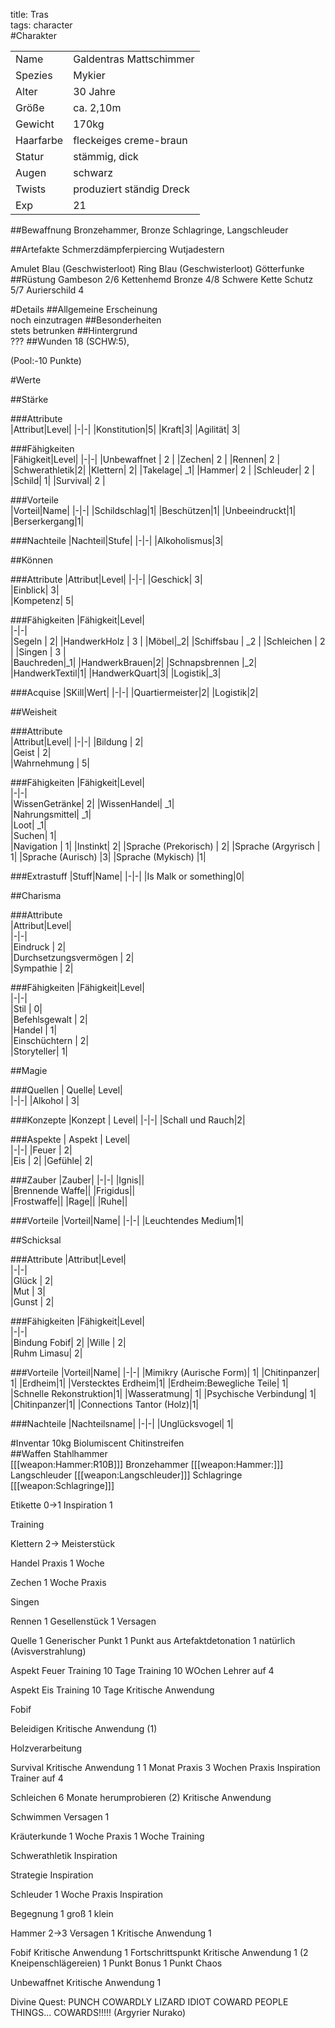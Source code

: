 title: Tras  
tags: character  
#Charakter

|||
|-|-|
|Name|Galdentras Mattschimmer|
|Spezies|Mykier|
|Alter|30 Jahre|
|Größe|ca. 2,10m|
|Gewicht|170kg|
|Haarfarbe|fleckeiges creme-braun|
|Statur|stämmig, dick|
|Augen|schwarz|
|Twists| produziert ständig Dreck|
|Exp|21|
##Bewaffnung
Bronzehammer,
Bronze Schlagringe, Langschleuder  

##Artefakte
Schmerzdämpferpiercing
Wutjadestern

Amulet Blau (Geschwisterloot)
Ring Blau (Geschwisterloot)
Götterfunke
##Rüstung
Gambeson 2/6
Kettenhemd Bronze 4/8
Schwere Kette Schutz 5/7
Aurierschild 4

#Details
##Allgemeine Erscheinung  
noch einzutragen
##Besonderheiten  
stets betrunken
##Hintergrund  
???
##Wunden
18 (SCHW:5),

(Pool:-10 Punkte)










#Werte

##Stärke  

###Attribute  
|Attribut|Level|
|-|-|
|Konstitution|5|
|Kraft|3|
|Agilität| 3|

###Fähigkeiten  
|Fähigkeit|Level|
|-|-|
|Unbewaffnet | 2 |
|Zechen| 2 |
|Rennen| 2 |
|Schwerathletik|2|
|Klettern| 2|
|Takelage| _1|
|Hammer| 2 |
|Schleuder| 2 |
|Schild| 1|
|Survival| 2 |    
    
###Vorteile  
|Vorteil|Name|
|-|-|
|Schildschlag|1|
|Beschützen|1|
|Unbeeindruckt|1|
|Berserkergang|1|


###Nachteile
|Nachteil|Stufe|
|-|-|
|Alkoholismus|3|

##Können

###Attribute
|Attribut|Level|
|-|-|
|Geschick| 3|  
|Einblick| 3|  
|Kompetenz| 5|  

###Fähigkeiten
|Fähigkeit|Level|  
|-|-|  
|Segeln |  2|
|HandwerkHolz | 3 |
|Möbel|_2|
|Schiffsbau |  _2 |
|Schleichen |  2 |
|Singen  | 3 |  
|Bauchreden|_1|
|HandwerkBrauen|2|
|Schnapsbrennen |_2|
|HandwerkTextil|1|
|HandwerkQuart|3|
|Logistik|_3|

###Acquise
|SKill|Wert|
|-|-|
|Quartiermeister|2|
|Logistik|2|

##Weisheit

###Attribute  
|Attribut|Level|
|-|-|
|Bildung |  2|  
|Geist |  2|  
|Wahrnehmung |  5|  

###Fähigkeiten
|Fähigkeit|Level|  
|-|-|  
|WissenGetränke| 2| 
|WissenHandel|  _1|  
|Nahrungsmittel|  _1|  
|Loot|  _1|  
|Suchen|  1|  
|Navigation |  1| 
|Instinkt| 2|
|Sprache (Prekorisch) |  2|
|Sprache (Argyrisch | 1|
|Sprache  (Aurisch) |3|
|Sprache (Mykisch) |1|

###Extrastuff
|Stuff|Name|
|-|-|
|Is Malk or something|0|

##Charisma

###Attribute  
|Attribut|Level|  
|-|-|  
|Eindruck |  2|  
|Durchsetzungsvermögen |  2|  
|Sympathie |  2|  

###Fähigkeiten
|Fähigkeit|Level|  
|-|-|  
|Stil |  0|  
|Befehlsgewalt |  2|  
|Handel |  1|  
|Einschüchtern |  2|  
|Storyteller| 1|

##Magie

###Quellen
| Quelle|  Level|    
|-|-|
|Alkohol |  3|  

###Konzepte
|Konzept | Level|
|-|-|
|Schall und Rauch|2|

###Aspekte
| Aspekt |  Level|    
|-|-|
|Feuer |  2|  
|Eis |  2|
|Gefühle| 2|  

###Zauber
|Zauber|
|-|-|
|Ignis||  
|Brennende Waffe||
|Frigidus||  
|Frostwaffe||
|Rage||
|Ruhe||

###Vorteile
|Vorteil|Name|
|-|-|
|Leuchtendes Medium|1|

##Schicksal

###Attribute
|Attribut|Level|  
|-|-|  
|Glück |  2|  
|Mut |  3|  
|Gunst |  2|  

###Fähigkeiten
|Fähigkeit|Level|  
|-|-|  
|Bindung Fobif| 2|
|Wille |  2|  
|Ruhm Limasu|  2|  


###Vorteile
|Vorteil|Name|
|-|-|
|Mimikry (Aurische Form)| 1|
|Chitinpanzer| 1|
|Erdheim|1|
|Verstecktes Erdheim|1|
|Erdheim:Bewegliche Teile| 1|
|Schnelle Rekonstruktion|1|
|Wasseratmung| 1|
|Psychische Verbindung| 1|
|Chitinpanzer|1|
|Connections Tantor (Holz)|1|

###Nachteile
|Nachteilsname|
|-|-|
|Unglücksvogel| 1|



#Inventar
10kg Biolumiscent Chitinstreifen  
##Waffen
Stahlhammer  
[[[weapon:Hammer:R10B]]]
Bronzehammer
[[[weapon:Hammer:]]]
Langschleuder
[[[weapon:Langschleuder]]]
Schlagringe
[[[weapon:Schlagringe]]]




Etikette 0->1
Inspiration 1

Training

Klettern 2->
Meisterstück

Handel
Praxis 1 Woche

Zechen
1 Woche Praxis

Singen


Rennen
1 Gesellenstück
1 Versagen

Quelle
1 Generischer Punkt
1 Punkt aus Artefaktdetonation
1 natürlich (Avisverstrahlung)

Aspekt Feuer
Training 10 Tage
Training 10 WOchen
Lehrer auf 4

Aspekt Eis
Training 10 Tage
Kritische Anwendung

Fobif 

Beleidigen
Kritische Anwendung (1)

Holzverarbeitung


Survival
Kritische Anwendung 1
1 Monat Praxis
3 Wochen Praxis
Inspiration
Trainer auf 4

Schleichen
6 Monate herumprobieren (2)
Kritische Anwendung

Schwimmen
Versagen 1

Kräuterkunde
1 Woche Praxis
1 Woche Training

Schwerathletik
Inspiration

Strategie
Inspiration

Schleuder
1 Woche Praxis
Inspiration


Begegnung 
1 groß 1 klein

Hammer 2->3
Versagen 1
Kritische Anwendung 1

Fobif
Kritische Anwendung
1 Fortschrittspunkt
Kritische Anwendung 1
(2 Kneipenschlägereien)
1 Punkt Bonus
1 Punkt Chaos

Unbewaffnet
Kritische Anwendung 1


Divine Quest: PUNCH COWARDLY LIZARD IDIOT COWARD PEOPLE THINGS... COWARDS!!!!! (Argyrier Nurako)
